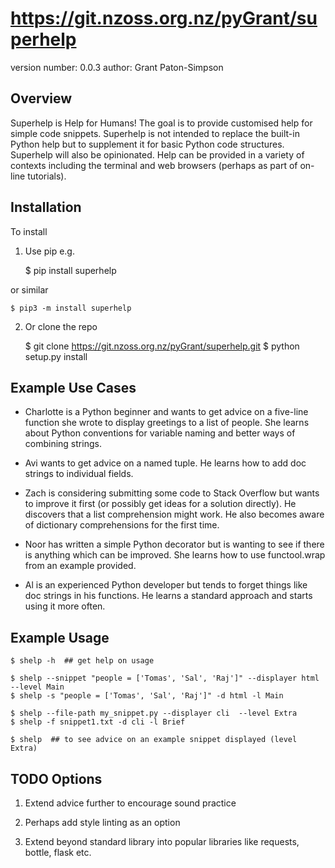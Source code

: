 https://git.nzoss.org.nz/pyGrant/superhelp
==========================================

version number: 0.0.3
author: Grant Paton-Simpson

Overview
--------

Superhelp is Help for Humans! The goal is to provide customised help for simple
code snippets. Superhelp is not intended to replace the built-in Python help but
to supplement it for basic Python code structures. Superhelp will also be
opinionated. Help can be provided in a variety of contexts including the
terminal and web browsers (perhaps as part of on-line tutorials).

Installation
------------

To install

1) Use pip e.g.

    $ pip install superhelp

or similar

    $ pip3 -m install superhelp

2) Or clone the repo

    $ git clone https://git.nzoss.org.nz/pyGrant/superhelp.git
    $ python setup.py install

Example Use Cases
-----------------

* Charlotte is a Python beginner and wants to get advice on a five-line function
she wrote to display greetings to a list of people. She learns about Python
conventions for variable naming and better ways of combining strings.

* Avi wants to get advice on a named tuple. He learns how to add doc strings to
individual fields.

* Zach is considering submitting some code to Stack Overflow but wants to
improve it first (or possibly get ideas for a solution directly). He discovers
that a list comprehension might work. He also becomes aware of dictionary
comprehensions for the first time.

* Noor has written a simple Python decorator but is wanting to see if there is
anything which can be improved. She learns how to use functool.wrap from an
example provided.

* Al is an experienced Python developer but tends to forget things like doc
strings in his functions. He learns a standard approach and starts using it more
often.

Example Usage
-------------

    $ shelp -h  ## get help on usage

    $ shelp --snippet "people = ['Tomas', 'Sal', 'Raj']" --displayer html --level Main
    $ shelp -s "people = ['Tomas', 'Sal', 'Raj']" -d html -l Main

    $ shelp --file-path my_snippet.py --displayer cli  --level Extra
    $ shelp -f snippet1.txt -d cli -l Brief

    $ shelp  ## to see advice on an example snippet displayed (level Extra)

    
TODO Options
------------

1) Extend advice further to encourage sound practice

2) Perhaps add style linting as an option

3) Extend beyond standard library into popular libraries like requests, bottle,
flask etc.
